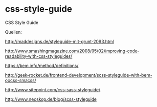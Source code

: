 css-style-guide
===============

CSS Style Guide

Quellen:

http://maddesigns.de/styleguide-mit-grunt-2093.html

http://www.smashingmagazine.com/2008/05/02/improving-code-readability-with-css-styleguides/

https://bem.info/method/definitions/

http://geek-rocket.de/frontend-development/scss-styleguide-with-bem-oocss-smacss/

http://www.sitepoint.com/css-sass-styleguide/

http://www.neoskop.de/blog/scss-styleguide
